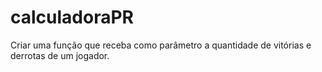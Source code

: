# calculadoraPR
Criar uma função que receba como parâmetro a quantidade de vitórias e derrotas de um jogador.
